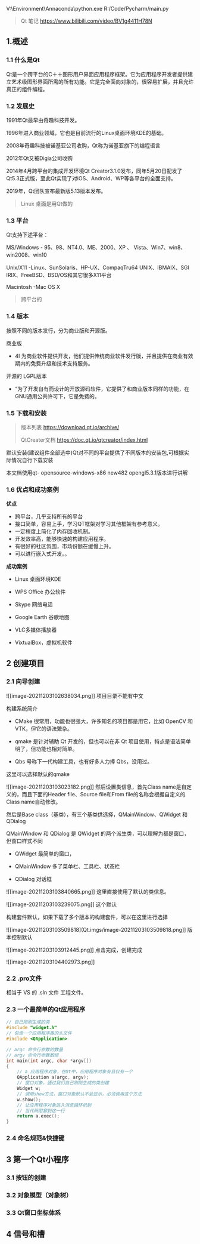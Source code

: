 V:\Environment\Annaconda\python.exe R:/Code/Pycharm/main.py

> Qt 笔记 https://www.bilibili.com/video/BV1g4411H78N



## 1.概述

### 1.1 什么是Qt

Qt是一个跨平台的C＋＋图形用户界面应用程序框架。它为应用程序开发者提供建立艺术级图形界面所需的所有功能。它是完全面向对象的，很容易扩展，并且允许真正的组件编程。

### 1.2 发展史

1991年Qt最早由奇趣科技开发。

1996年进入商业领域，它也是目前流行的Linux桌面环境KDE的基础。

2008年奇趣科技被诺基亚公司收购，Qt称为诺基亚旗下的编程语言

2012年Qt又被Digia公司收购

2014年4月跨平台的集成开发环境Qt Creator3.1.0发布，同年5月20日配发了Qt5.3正式版，至此Qt实现了对iOS、Android、WP等各平台的全面支持。

2019年，Qt团队宣布最新版5.13版本发布。

> Linux 桌面是用Qt做的

### 1.3 平台

Qt支持下述平台：

MS/Windows - 95、98、NT4.0、ME、2000、XP 、 Vista、Win7、win8、win2008、win10

Unix/X11 -Linux、SunSolaris、HP-UX、CompaqTru64 UNIX、IBMAIX、SGI IRIX、FreeBSD、BSD/OS和其它很多X11平台

Macintosh -Mac OS X

> 跨平台的

### 1.4 版本

按照不同的版本发行，分为商业版和开源版。

商业版

- 4I 为商业软件提供开发，他们提供传统商业软件发行版，并且提供在商业有效期内的免费升级和技术支持服务。

开源的 LGPL版本

- “为了开发自有而设计的开放源码软件，它提供了和商业版本同样的功能，在GNU通用公共许可下，它是免费的。

### 1.5 下载和安装

> 版本列表 https://download.qt.io/archive/ 
>
> QtCreater文档 https://doc.qt.io/qtcreator/index.html
>
> 

默认安装(建议组件全部选中)Qt对不同的平台提供了不同版本的安装包,可根据实际情况自行下载安装

本文档使用qt- opensource-windows-x86 new482 opengl5.3.1版本进行讲解

### 1.6 优点和成功案例

**优点**

- 跨平台，几乎支持所有的平台
- 接口简单，容易上手，学习QT框架对学习其他框架有参考意义。
- 一定程度上简化了内存回收机制。
- 开发效率高，能够快速的构建应用程序。
- 有很好的社区氛围，市场份额在缓慢上升。
- 可以进行嵌入式开发。。

**成功案例**

- Linux 桌面环境KDE 

- WPS Office 办公软件
- Skype 网络电话
- Google Earth 谷歌地图
- VLC多媒体播放器
- VixtualBox，虚拟机软件



## 2 创建项目

### 2.1 向导创建

![[image-20211203102638034.png]]
项目目录不能有中文

构建系统简介

- CMake 很常用，功能也很强大，许多知名的项目都是用它，比如 OpenCV 和 VTK，但它的语法繁杂。

- qmake 是针对辅助 Qt 开发的，但也可以在非 Qt 项目使用，特点是语法简单明了，但功能也相对简单。

- Qbs 号称下一代构建工具，也有好多人力捧 Qbs，没用过。

这里可以选择默认的qmake

![[image-20211203103023182.png]]
然后设置类信息，首先Class name是自定义的，而且下面的Header file、Source file和From file的名称会根据自定义的Class name自动修改。

然后是Base class（基类），有三个基类供选择，QMainWindow、QWidget 和 QDialog

QMainWindow 和 QDialog 是 QWidget 的两个派生类，可以理解为都是窗口，但窗口样式不同

- QWidget 最简单的窗口，

- QMainWindow  多了菜单栏、工具栏、状态栏

- QDialog 对话框



![[image-20211203103840665.png]]
这里直接使用了默认的类信息。

![[image-20211203103239075.png]]
这个默认

构建套件默认，如果下载了多个版本的构建套件，可以在这里进行选择

![[image-20211203103509818](Qt.imgs/image-20211203103509818.png]]
版本控制默认

![[image-20211203103912445.png]]
点击完成，创建完成

![[image-20211203104402973.png]]
### 2.2 .pro文件

相当于 VS 的 .sln 文件 工程文件。



### 2.3 一个最简单的Qt应用程序

```c++
// 自己刚刚生成的类
#include "widget.h"
// 包含一个应用程序类的头文件
#include <QApplication>

// argc 命令行参数的数量
// argv 命令行参数数组
int main(int argc, char *argv[])
{
    // a 应用程序对象，在Qt中，应用程序对象有且仅有一个
    QApplication a(argc, argv);
    // 窗口对象，通过我们自己刚刚生成的类创建
    Widget w;
    // 调用show方法，窗口对象默认不会显示，必须调用这个方法
    w.show();
    // 让应用程序对象进入消息循环机制
    // 当代码阻塞到这一行
    return a.exec();
}
```

### 2.4 命名规范&快捷键











## 3 第一个Qt小程序

### 3.1 按钮的创建









### 3.2 对象模型（对象树）







### 3.3 Qt窗口坐标体系





## 4 信号和槽







